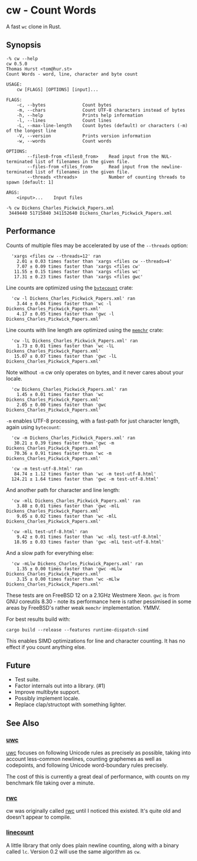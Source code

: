 # cw - Count Words

A fast `wc` clone in Rust.

## Synopsis

```
-% cw --help
cw 0.5.0
Thomas Hurst <tom@hur.st>
Count Words - word, line, character and byte count

USAGE:
    cw [FLAGS] [OPTIONS] [input]...

FLAGS:
    -c, --bytes              Count bytes
    -m, --chars              Count UTF-8 characters instead of bytes
    -h, --help               Prints help information
    -l, --lines              Count lines
    -L, --max-line-length    Count bytes (default) or characters (-m) of the longest line
    -V, --version            Prints version information
    -w, --words              Count words

OPTIONS:
        --files0-from <files0_from>    Read input from the NUL-terminated list of filenames in the given file.
        --files-from <files_from>      Read input from the newline-terminated list of filenames in the given file.
        --threads <threads>            Number of counting threads to spawn [default: 1]

ARGS:
    <input>...    Input files

-% cw Dickens_Charles_Pickwick_Papers.xml
 3449440 51715840 341152640 Dickens_Charles_Pickwick_Papers.xml
```

## Performance

Counts of multiple files may be accelerated by use of the `--threads` option:

```
  'xargs <files cw --threads=12' ran
    2.01 ± 0.03 times faster than 'xargs <files cw --threads=4'
    7.07 ± 0.09 times faster than 'xargs <files cw'
   11.55 ± 0.15 times faster than 'xargs <files wc'
   17.31 ± 0.23 times faster than 'xargs <files gwc'
```

Line counts are optimized using the [`bytecount`][bytecount] crate:

```
  'cw -l Dickens_Charles_Pickwick_Papers.xml' ran
    3.44 ± 0.04 times faster than 'wc -l Dickens_Charles_Pickwick_Papers.xml'
    4.17 ± 0.05 times faster than 'gwc -l Dickens_Charles_Pickwick_Papers.xml'
```

Line counts with line length are optimized using the [`memchr`][memchr] crate:

```
  'cw -lL Dickens_Charles_Pickwick_Papers.xml' ran
    1.73 ± 0.01 times faster than 'wc -lL Dickens_Charles_Pickwick_Papers.xml'
   15.07 ± 0.07 times faster than 'gwc -lL Dickens_Charles_Pickwick_Papers.xml'
```

Note without `-m` cw only operates on bytes, and it never cares about your locale.

```
  'cw Dickens_Charles_Pickwick_Papers.xml' ran
    1.45 ± 0.01 times faster than 'wc Dickens_Charles_Pickwick_Papers.xml'
    2.05 ± 0.00 times faster than 'gwc Dickens_Charles_Pickwick_Papers.xml'
```

`-m` enables UTF-8 processing, with a fast-path for just character length, again
using `bytecount`:

```
  'cw -m Dickens_Charles_Pickwick_Papers.xml' ran
   30.21 ± 0.39 times faster than 'gwc -m Dickens_Charles_Pickwick_Papers.xml'
   70.36 ± 0.91 times faster than 'wc -m Dickens_Charles_Pickwick_Papers.xml'
```

```
  'cw -m test-utf-8.html' ran
   84.74 ± 1.12 times faster than 'wc -m test-utf-8.html'
  124.21 ± 1.64 times faster than 'gwc -m test-utf-8.html'
```

And another path for character and line length:

```
  'cw -mlL Dickens_Charles_Pickwick_Papers.xml' ran
    3.88 ± 0.01 times faster than 'gwc -mlL Dickens_Charles_Pickwick_Papers.xml'
    9.05 ± 0.02 times faster than 'wc -mlL Dickens_Charles_Pickwick_Papers.xml'
```

```
  'cw -mlL test-utf-8.html' ran
    9.42 ± 0.01 times faster than 'wc -mlL test-utf-8.html'
   18.95 ± 0.03 times faster than 'gwc -mlL test-utf-8.html'
```

And a slow path for everything else:

```
  'cw -mLlw Dickens_Charles_Pickwick_Papers.xml' ran
    1.35 ± 0.00 times faster than 'gwc -mLlw Dickens_Charles_Pickwick_Papers.xml'
    3.15 ± 0.00 times faster than 'wc -mLlw Dickens_Charles_Pickwick_Papers.xml'
```

These tests are on FreeBSD 12 on a 2.1GHz Westmere Xeon.  `gwc` is from GNU
coreutils 8.30 - note its performance here is rather pessimised in some areas by
FreeBSD's rather weak `memchr` implementation.  YMMV.

For best results build with:

```
cargo build --release --features runtime-dispatch-simd
```

This enables SIMD optimizations for line and character counting.  It has no
effect if you count anything else.


## Future

 * Test suite.
 * Factor internals out into a library. (#1)
 * Improve multibyte support.
 * Possibly implement locale.
 * Replace clap/structopt with something lighter.


## See Also

### [uwc]

[uwc] focuses on following Unicode rules as precisely as possible, taking into
account less-common newlines, counting graphemes as well as codepoints, and
following Unicode word-boundary rules precisely.

The cost of this is currently a great deal of performance, with counts on my
benchmark file taking over a minute.


### [rwc]

cw was originally called [rwc] until I noticed this existed.  It's quite old and
doesn't appear to compile.


### [linecount]

A little library that only does plain newline counting, along with a binary
called `lc`.  Version 0.2 will use the same algorithm as `cw`.


[bytecount]: https://crates.io/crates/bytecount
[memchr]: https://crates.io/crates/memchr
[uwc]: https://crates.io/crates/uwc
[rwc]: https://crates.io/crates/rwc
[linecount]: https://crates.io/crates/linecount
